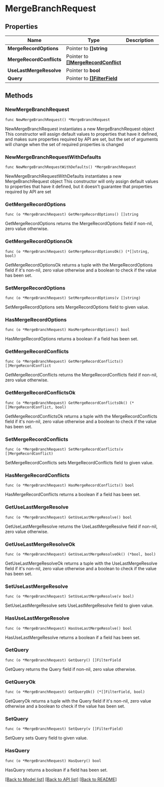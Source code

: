 # MergeBranchRequest

## Properties

Name | Type | Description | Notes
------------ | ------------- | ------------- | -------------
**MergeRecordOptions** | Pointer to **[]string** |  | [optional] 
**MergeRecordConflicts** | Pointer to [**[]MergeRecordConflict**](MergeRecordConflict.md) |  | [optional] 
**UseLastMergeResolve** | Pointer to **bool** |  | [optional] 
**Query** | Pointer to [**[]FilterField**](FilterField.md) |  | [optional] 

## Methods

### NewMergeBranchRequest

`func NewMergeBranchRequest() *MergeBranchRequest`

NewMergeBranchRequest instantiates a new MergeBranchRequest object
This constructor will assign default values to properties that have it defined,
and makes sure properties required by API are set, but the set of arguments
will change when the set of required properties is changed

### NewMergeBranchRequestWithDefaults

`func NewMergeBranchRequestWithDefaults() *MergeBranchRequest`

NewMergeBranchRequestWithDefaults instantiates a new MergeBranchRequest object
This constructor will only assign default values to properties that have it defined,
but it doesn't guarantee that properties required by API are set

### GetMergeRecordOptions

`func (o *MergeBranchRequest) GetMergeRecordOptions() []string`

GetMergeRecordOptions returns the MergeRecordOptions field if non-nil, zero value otherwise.

### GetMergeRecordOptionsOk

`func (o *MergeBranchRequest) GetMergeRecordOptionsOk() (*[]string, bool)`

GetMergeRecordOptionsOk returns a tuple with the MergeRecordOptions field if it's non-nil, zero value otherwise
and a boolean to check if the value has been set.

### SetMergeRecordOptions

`func (o *MergeBranchRequest) SetMergeRecordOptions(v []string)`

SetMergeRecordOptions sets MergeRecordOptions field to given value.

### HasMergeRecordOptions

`func (o *MergeBranchRequest) HasMergeRecordOptions() bool`

HasMergeRecordOptions returns a boolean if a field has been set.

### GetMergeRecordConflicts

`func (o *MergeBranchRequest) GetMergeRecordConflicts() []MergeRecordConflict`

GetMergeRecordConflicts returns the MergeRecordConflicts field if non-nil, zero value otherwise.

### GetMergeRecordConflictsOk

`func (o *MergeBranchRequest) GetMergeRecordConflictsOk() (*[]MergeRecordConflict, bool)`

GetMergeRecordConflictsOk returns a tuple with the MergeRecordConflicts field if it's non-nil, zero value otherwise
and a boolean to check if the value has been set.

### SetMergeRecordConflicts

`func (o *MergeBranchRequest) SetMergeRecordConflicts(v []MergeRecordConflict)`

SetMergeRecordConflicts sets MergeRecordConflicts field to given value.

### HasMergeRecordConflicts

`func (o *MergeBranchRequest) HasMergeRecordConflicts() bool`

HasMergeRecordConflicts returns a boolean if a field has been set.

### GetUseLastMergeResolve

`func (o *MergeBranchRequest) GetUseLastMergeResolve() bool`

GetUseLastMergeResolve returns the UseLastMergeResolve field if non-nil, zero value otherwise.

### GetUseLastMergeResolveOk

`func (o *MergeBranchRequest) GetUseLastMergeResolveOk() (*bool, bool)`

GetUseLastMergeResolveOk returns a tuple with the UseLastMergeResolve field if it's non-nil, zero value otherwise
and a boolean to check if the value has been set.

### SetUseLastMergeResolve

`func (o *MergeBranchRequest) SetUseLastMergeResolve(v bool)`

SetUseLastMergeResolve sets UseLastMergeResolve field to given value.

### HasUseLastMergeResolve

`func (o *MergeBranchRequest) HasUseLastMergeResolve() bool`

HasUseLastMergeResolve returns a boolean if a field has been set.

### GetQuery

`func (o *MergeBranchRequest) GetQuery() []FilterField`

GetQuery returns the Query field if non-nil, zero value otherwise.

### GetQueryOk

`func (o *MergeBranchRequest) GetQueryOk() (*[]FilterField, bool)`

GetQueryOk returns a tuple with the Query field if it's non-nil, zero value otherwise
and a boolean to check if the value has been set.

### SetQuery

`func (o *MergeBranchRequest) SetQuery(v []FilterField)`

SetQuery sets Query field to given value.

### HasQuery

`func (o *MergeBranchRequest) HasQuery() bool`

HasQuery returns a boolean if a field has been set.


[[Back to Model list]](../README.md#documentation-for-models) [[Back to API list]](../README.md#documentation-for-api-endpoints) [[Back to README]](../README.md)


